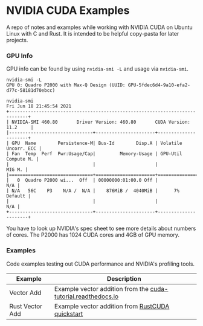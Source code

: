 # NVIDIA CUDA Examples

A repo of notes and examples while working with NVIDIA CUDA on Ubuntu Linux with C and
Rust. It is intended to be helpful copy-pasta for later projects.

### GPU Info

GPU info can be found by using `nvidia-smi -L` and usage via `nvidia-smi`.

```
nvidia-smi -L
GPU 0: Quadro P2000 with Max-Q Design (UUID: GPU-5fdec6d4-9a10-efa2-d77c-58181d70ebcc)

nvidia-smi
Fri Jun 18 21:45:54 2021       
+-----------------------------------------------------------------------------+
| NVIDIA-SMI 460.80       Driver Version: 460.80       CUDA Version: 11.2     |
|-------------------------------+----------------------+----------------------+
| GPU  Name        Persistence-M| Bus-Id        Disp.A | Volatile Uncorr. ECC |
| Fan  Temp  Perf  Pwr:Usage/Cap|         Memory-Usage | GPU-Util  Compute M. |
|                               |                      |               MIG M. |
|===============================+======================+======================|
|   0  Quadro P2000 wi...  Off  | 00000000:01:00.0 Off |                  N/A |
| N/A   56C    P3    N/A /  N/A |    876MiB /  4040MiB |      7%      Default |
|                               |                      |                  N/A |
+-------------------------------+----------------------+----------------------+
```

You have to look up NVIDIA's spec sheet to see more details about numbers of cores. The
P2000 has 1024 CUDA cores and 4GB of GPU memory.


### Examples

Code examples testing out CUDA performance and NVIDIA's profiling tools.

| Example | Description |
| --- | --- |
| Vector Add | Example vector addition from the [cuda-tutorial.readthedocs.io](https://cuda-tutorial.readthedocs.io/en/latest/tutorials/tutorial01/) |
| Rust Vector Add | Example vector addition from [RustCUDA quickstart](https://github.com/bheisler/RustaCUDA#quickstart) |
